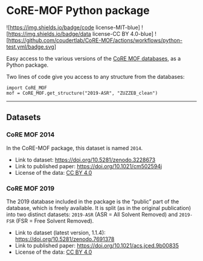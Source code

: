 # CoRE-MOF Python package

![https://img.shields.io/badge/code license-MIT-blue]
![https://img.shields.io/badge/data license-CC BY 4.0-blue]
![https://github.com/coudertlab/CoRE-MOF/actions/workflows/python-test.yml/badge.svg]

Easy access to the various versions of the [CoRE MOF databases](https://cmcp-group.github.io/database-tools/),
as a Python package.

Two lines of code give you access to any structure from the databases:

```
import CoRE_MOF
mof = CoRE_MOF.get_structure("2019-ASR", "ZUZZEB_clean")
```

----

## Datasets

### CoRE MOF 2014

In the CoRE-MOF package, this dataset is named `2014`.

- Link to dataset: https://doi.org/10.5281/zenodo.3228673
- Link to published paper: https://doi.org/10.1021/cm502594j
- License of the data: [CC BY 4.0](https://creativecommons.org/licenses/by/4.0/)

### CoRE MOF 2019

The 2019 database included in the package is the “public” part of the database,
which is freely available. It is split (as in the original publication) into two
distinct datasets: `2019-ASR` (ASR = All Solvent Removed) and `2019-FSR` (FSR =
Free Solvent Removed).

- Link to dataset (latest version, 1.1.4): https://doi.org/10.5281/zenodo.7691378
- Link to published paper: https://doi.org/10.1021/acs.jced.9b00835
- License of the data: [CC BY 4.0](https://creativecommons.org/licenses/by/4.0/)
